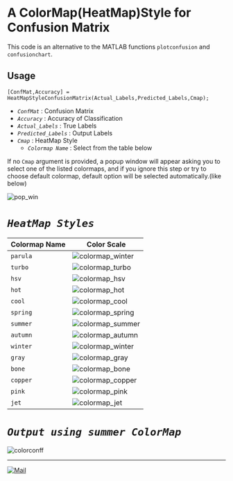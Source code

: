 # A ColorMap(HeatMap)Style for Confusion Matrix

This code is an alternative to the MATLAB functions `plotconfusion` and `confusionchart`.


## Usage
```code
[ConfMat,Accuracy] = HeatMapStyleConfusionMatrix(Actual_Labels,Predicted_Labels,Cmap);   
```
* *`ConfMat`*   : Confusion Matrix
* *`Accuracy`*  : Accuracy of Classification
* *`Actual_Labels`*  : True Labels
* *`Predicted_Labels`*  : Output Labels
* *`Cmap`*  : HeatMap Style
    + *`Colormap Name`* : Select from the table below

If no `Cmap` argument is provided, a popup window will appear asking you to select one of the listed colormaps, and if you ignore this step or try to choose default colormap, default option will be selected automatically.(like below)

![pop_win](https://user-images.githubusercontent.com/96732467/201541395-94de02cc-6485-43b3-94d1-2491e04479d8.PNG)


# *`HeatMap Styles`*

|Colormap Name|    Color Scale                                                                             |
|-------------| -------------------------------------------------------------------------------------------|
|   `parula`	| ![colormap_winter](https://nl.mathworks.com/help/matlab/ref/colormap_parula_update17a.png) |
|    `turbo`  | ![colormap_turbo](https://nl.mathworks.com/help/matlab/ref/colormap_turbo.png)             |
|    `hsv`    | ![colormap_hsv](https://nl.mathworks.com/help/matlab/ref/colormap_hsv.png)                 |
|    `hot	`   | ![colormap_hot](https://nl.mathworks.com/help/matlab/ref/colormap_hot.png)                 |
|    `cool`   | ![colormap_cool](https://nl.mathworks.com/help/matlab/ref/colormap_cool.png)               |
|    `spring` | ![colormap_spring](https://nl.mathworks.com/help/matlab/ref/colormap_spring.png)           |
|    `summer` | ![colormap_summer](https://nl.mathworks.com/help/matlab/ref/colormap_summer.png)           |
|    `autumn` | ![colormap_autumn](https://nl.mathworks.com/help/matlab/ref/colormap_autumn.png)           |
|    `winter` | ![colormap_winter](https://nl.mathworks.com/help/matlab/ref/colormap_winter.png)           |
|    `gray`   | ![colormap_gray](https://nl.mathworks.com/help/matlab/ref/colormap_gray.png)               |
|    `bone`   | ![colormap_bone](https://nl.mathworks.com/help/matlab/ref/colormap_bone.png)               |
|    `copper` | ![colormap_copper](https://nl.mathworks.com/help/matlab/ref/colormap_copper.png)           |
|    `pink`   | ![colormap_pink](https://nl.mathworks.com/help/matlab/ref/colormap_pink.png)               |
|    `jet`    | ![colormap_jet](https://nl.mathworks.com/help/matlab/ref/colormap_jet.png)                 |

# *`Output using summer ColorMap`*

![colorconff](https://user-images.githubusercontent.com/96732467/201541601-72b53d66-7f47-406b-9c0f-dbf5f4f533f4.svg)

------
[![Mail](https://img.shields.io/badge/Gmail-farhaad.abedinzade%40gmail.com-critical?style=flat-square&logo=gmail)]()
